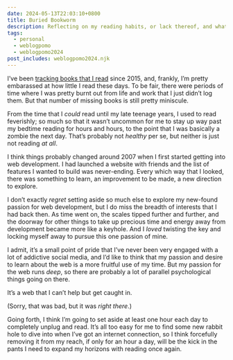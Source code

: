 ```yaml
---
date: 2024-05-13T22:03:10+0800
title: Buried Bookworm
description: Reflecting on my reading habits, or lack thereof, and what I plan to do to get back my appetite for reading.
tags:
  - personal
  - weblogpomo
  - weblogpomo2024
post_includes: weblogpomo2024.njk
---
```


I’ve been [tracking books that I read](/music/) since 2015, and, frankly, I’m pretty embarassed at how little I read these days. To be fair, there were periods of time where I was pretty burnt out from life and work that I just didn’t log them. But that number of missing books is still pretty miniscule.

From the time that I *could* read until my late teenage years, I used to read feverishly; so much so that it wasn’t uncommon for me to stay up way past my bedtime reading for hours and hours, to the point that I was basically a zombie the next day. That’s probably not *healthy* per se, but neither is just not reading *at all*.

I think things probably changed around 2007 when I first started getting into web development. I had launched a website with friends and the list of features I wanted to build was never-ending. Every which way that I looked, there was something to learn, an improvement to be made, a new direction to explore.

I don’t exactly *regret* setting aside so much else to explore my new-found passion for web development, but I do miss the breadth of interests that I had back then. As time went on, the scales tipped further and further, and the doorway for other things to take up precious time and energy away from development became more like a keyhole. And I *loved* twisting the key and locking myself away to pursue this one passion of mine.

I admit, it’s a small point of pride that I’ve never been very engaged with a lot of addictive social media, and I’d like to think that my passion and desire to learn about the web is a more fruitful use of my time. But my passion for the web runs *deep*, so there are probably a lot of parallel psychological things going on there.

It’s a web that I can’t help but get caught in.

(Sorry, that was bad, but it was *right there*.)

Going forth, I think I’m going to set aside at least one hour each day to completely unplug and read. It’s all too easy for me to find some new rabbit hole to dive into when I’ve got an internet connection, so I think forcefully removing it from my reach, if only for an hour a day, will be the kick in the pants I need to expand my horizons with reading once again.

